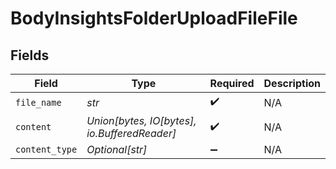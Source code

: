 # BodyInsightsFolderUploadFileFile


## Fields

| Field                                        | Type                                         | Required                                     | Description                                  |
| -------------------------------------------- | -------------------------------------------- | -------------------------------------------- | -------------------------------------------- |
| `file_name`                                  | *str*                                        | :heavy_check_mark:                           | N/A                                          |
| `content`                                    | *Union[bytes, IO[bytes], io.BufferedReader]* | :heavy_check_mark:                           | N/A                                          |
| `content_type`                               | *Optional[str]*                              | :heavy_minus_sign:                           | N/A                                          |